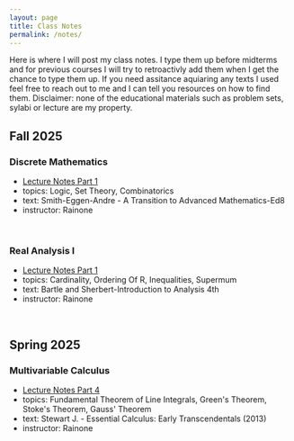```yaml
---
layout: page
title: Class Notes
permalink: /notes/
---
```


Here is where I will post my class notes. I type them up before midterms and for previous courses I will try to retroactivly add them when I get the chance to type them up. If you need assitance aquiaring any texts I used feel free to reach out to me and I can tell you resources on how to find them.  Disclaimer: none of the educational materials such as problem sets, sylabi or lecture are my property. 
## Fall 2025

### Discrete Mathematics
- [Lecture Notes Part 1](/uploads/notes/MATH210__Discrete_Math.pdf)
- topics: Logic, Set Theory, Combinatorics
- text: Smith-Eggen-Andre - A Transition to Advanced Mathematics-Ed8
- instructor: Rainone

<br>

### Real Analysis I  
- [Lecture Notes Part 1](/uploads/notes/MATH310_Real_Analysis.pdf)
- topics: Cardinality, Ordering Of R, Inequalities, Supermum
- text: Bartle and Sherbert-Introduction to Analysis 4th
- instructor: Rainone

<br>

## Spring 2025

### Multivariable Calculus 
- [Lecture Notes Part 4](/uploads/notes/MATH212_Part_four__Vector_Calculus.pdf)
- topics: Fundamental Theorem of Line Integrals, Green's Theorem, Stoke's Theorem, Gauss' Theorem
- text: Stewart J. - Essential Calculus: Early Transcendentals (2013)
- instructor: Rainone
